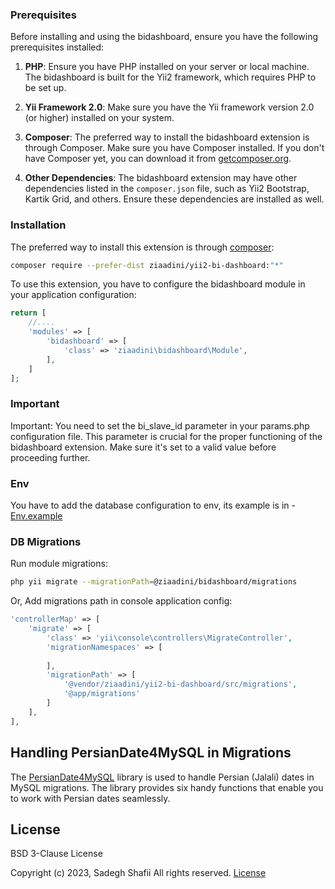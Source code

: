 ### Prerequisites

Before installing and using the bidashboard, ensure you have the following prerequisites installed:

1. **PHP**: Ensure you have PHP installed on your server or local machine. The bidashboard is built for the Yii2
   framework, which requires PHP to be set up.

2. **Yii Framework 2.0**: Make sure you have the Yii framework version 2.0 (or higher) installed on your system.

3. **Composer**: The preferred way to install the bidashboard extension is through Composer. Make sure you have Composer
   installed. If you don't have Composer yet, you can download it
   from [getcomposer.org](http://getcomposer.org/download/).

4. **Other Dependencies**: The bidashboard extension may have other dependencies listed in the `composer.json` file,
   such as Yii2 Bootstrap, Kartik Grid, and others. Ensure these dependencies are installed as well.

### Installation

The preferred way to install this extension is through [composer](http://getcomposer.org/download/):

```bash
composer require --prefer-dist ziaadini/yii2-bi-dashboard:"*"
```

To use this extension, you have to configure the bidashboard module in your application configuration:

```php
return [
    //....
    'modules' => [
        'bidashboard' => [
            'class' => 'ziaadini\bidashboard\Module',
        ],
    ]
];
```

### Important

Important: You need to set the bi_slave_id parameter in your params.php configuration file. This parameter is crucial
for the proper functioning of the bidashboard extension. Make sure it's set to a valid value before proceeding further.

### Env
You have to add the database configuration to env, its example is in - [Env.example](./src/env-config/.env.example)

### DB Migrations

Run module migrations:

```bash
php yii migrate --migrationPath=@ziaadini/bidashboard/migrations
```

Or, Add migrations path in console application config:

```php
'controllerMap' => [
    'migrate' => [
        'class' => 'yii\console\controllers\MigrateController',
        'migrationNamespaces' => [
         
        ],
        'migrationPath' => [
            '@vendor/ziaadini/yii2-bi-dashboard/src/migrations',
            '@app/migrations'
        ]
    ],
],
```

## Handling PersianDate4MySQL in Migrations

The [PersianDate4MySQL](https://github.com/zoghal/PersianDate4MySQL) library is used to handle Persian (Jalali) dates in
MySQL migrations. The library provides six
handy functions that enable you to work with Persian dates seamlessly.

## License

BSD 3-Clause License

Copyright (c) 2023, Sadegh Shafii
All rights reserved.
[License](https://github.com/ziaadini/yii2-bi-dashboard/blob/master/LICENSE.md)
